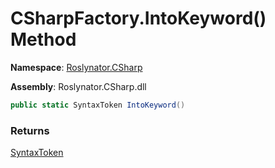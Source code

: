 # CSharpFactory\.IntoKeyword\(\) Method

**Namespace**: [Roslynator.CSharp](../../README.md)

**Assembly**: Roslynator\.CSharp\.dll

```csharp
public static SyntaxToken IntoKeyword()
```

### Returns

[SyntaxToken](https://docs.microsoft.com/en-us/dotnet/api/microsoft.codeanalysis.syntaxtoken)

